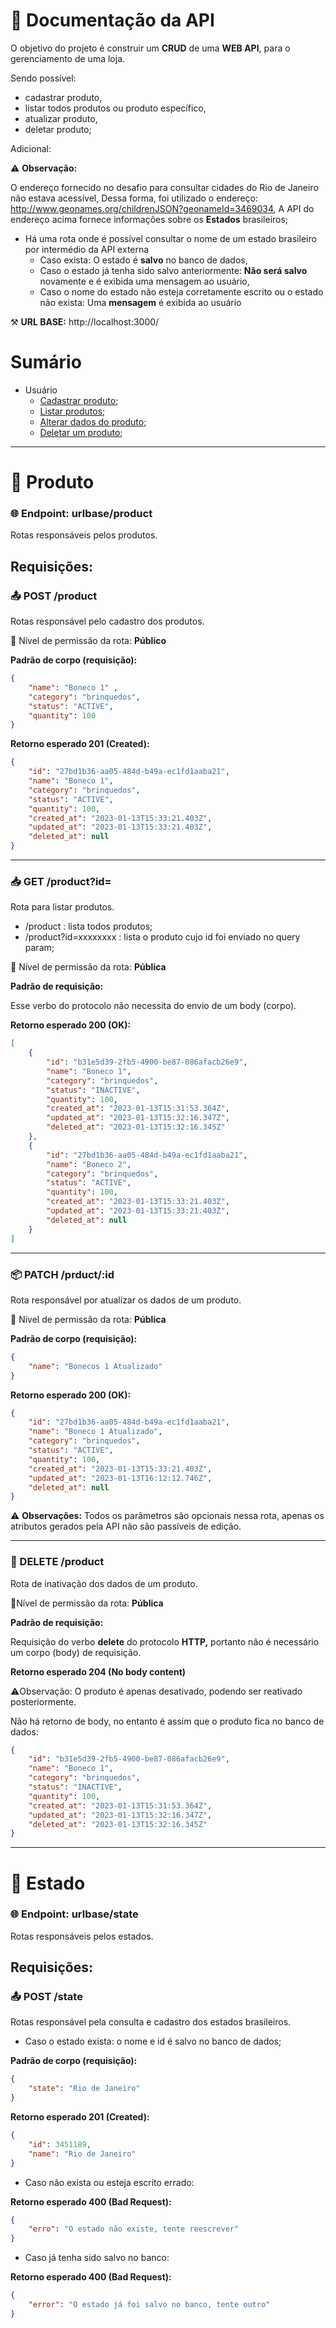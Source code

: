 # 📄 Documentação da API

O objetivo do projeto é construir um **CRUD** de uma **WEB API**, para o
gerenciamento de uma loja.

Sendo possível:
- cadastrar produto,
- listar todos produtos ou produto específico,
- atualizar produto,
- deletar produto;

Adicional: 

⚠️ **Observação:**

O endereço fornecido no desafio para consultar cidades do Rio de Janeiro não estava acessível,
Dessa forma, foi utilizado o endereço: http://www.geonames.org/childrenJSON?geonameId=3469034,
A API do endereço acima fornece informações sobre os **Estados** brasileiros; 


- Há uma rota onde é possível consultar o nome de um estado brasileiro por intermédio da API externa
  - Caso exista: O estado é **salvo** no banco de dados,
  - Caso o estado já tenha sido salvo anteriormente: **Não será salvo** novamente e é exibida uma mensagem ao usuário,
  - Caso o nome do estado não esteja corretamente escrito ou o estado não exista: Uma **mensagem** é exibida ao usuário
  
  

⚒️ **URL BASE:** http://localhost:3000/

# Sumário

- Usuário
  - [Cadastrar produto](#📤-post-user);
  - [Listar produtos](#📥-get-user);
  - [Alterar dados do produto](#📦-patch-user);
  - [Deletar um produto](#💽-delete-user);
---
# 👤 Produto

### 🌐 Endpoint: urlbase/product

Rotas responsáveis pelos produtos.

## Requisições:

### 📤 POST /product

Rotas responsável pelo cadastro dos produtos.

🔐 Nível de permissão da rota: **Público**

**Padrão de corpo (requisição):**

```json
{
    "name": "Boneco 1" ,
    "category": "brinquedos",
    "status": "ACTIVE",
    "quantity": 100
}
```

**Retorno esperado 201 (Created):**

```json
{
    "id": "27bd1b36-aa05-484d-b49a-ec1fd1aaba21",
    "name": "Boneco 1",
    "category": "brinquedos",
    "status": "ACTIVE",
    "quantity": 100,
    "created_at": "2023-01-13T15:33:21.403Z",
    "updated_at": "2023-01-13T15:33:21.403Z",
    "deleted_at": null
}
```
---
### 📥 GET /product?id=

Rota para listar produtos.
- /product : lista todos produtos;
- /product?id=xxxxxxxx : lista o produto cujo id foi enviado no query param;

🔐 Nível de permissão da rota: **Pública**

**Padrão de requisição:**

Esse verbo do protocolo não necessita do envio de um body (corpo).

**Retorno esperado 200 (OK):**

```json
[
    {
        "id": "b31e5d39-2fb5-4900-be87-086afacb26e9",
        "name": "Boneco 1",
        "category": "brinquedos",
        "status": "INACTIVE",
        "quantity": 100,
        "created_at": "2023-01-13T15:31:53.364Z",
        "updated_at": "2023-01-13T15:32:16.347Z",
        "deleted_at": "2023-01-13T15:32:16.345Z"
    },
    {
        "id": "27bd1b36-aa05-484d-b49a-ec1fd1aaba21",
        "name": "Boneco 2",
        "category": "brinquedos",
        "status": "ACTIVE",
        "quantity": 100,
        "created_at": "2023-01-13T15:33:21.403Z",
        "updated_at": "2023-01-13T15:33:21.403Z",
        "deleted_at": null
    }
]
```
---

### 📦 PATCH /prduct/:id

Rota responsável por atualizar os dados de um produto.

🔐 Nível de permissão da rota: **Pública**

**Padrão de corpo (requisição):**

```json
{
    "name": "Bonecos 1 Atualizado" 
}
```

**Retorno esperado 200 (OK):**

```json
{
    "id": "27bd1b36-aa05-484d-b49a-ec1fd1aaba21",
    "name": "Boneco 1 Atualizado",
    "category": "brinquedos",
    "status": "ACTIVE",
    "quantity": 100,
    "created_at": "2023-01-13T15:33:21.403Z",
    "updated_at": "2023-01-13T16:12:12.746Z",
    "deleted_at": null
}
```

⚠️ **Observações:** Todos os parâmetros são opcionais nessa rota, apenas os atributos gerados pela API não são passíveis de edição.

---
### 💽 DELETE /product

Rota de inativação dos dados de um produto.

🔐Nível de permissão da rota: **Pública**

**Padrão de requisição:**

Requisição do verbo **delete** do protocolo **HTTP,** portanto não é necessário um corpo (body) de requisição.

**Retorno esperado 204 (No body content)**

⚠️Observação: O produto é apenas desativado, podendo ser reativado posteriormente.

Não há retorno de body, no entanto é assim que o produto fica no banco de dados:
```json
{
    "id": "b31e5d39-2fb5-4900-be87-086afacb26e9",
    "name": "Boneco 1",
    "category": "brinquedos",
    "status": "INACTIVE",
    "quantity": 100,
    "created_at": "2023-01-13T15:31:53.364Z",
    "updated_at": "2023-01-13T15:32:16.347Z",
    "deleted_at": "2023-01-13T15:32:16.345Z"
}
```

---

# 👤 Estado

### 🌐 Endpoint: urlbase/state

Rotas responsáveis pelos estados.

## Requisições:

### 📤 POST /state

Rotas responsável pela consulta e cadastro dos estados brasileiros.
- Caso o estado exista: o nome e id é salvo no banco de dados;

**Padrão de corpo (requisição):**

```json
{
	"state": "Rio de Janeiro"
}
```

**Retorno esperado 201 (Created):**

```json
{
	"id": 3451189,
	"name": "Rio de Janeiro"
}
```
- Caso não exista ou esteja escrito errado:
  
**Retorno esperado 400 (Bad Request):**
```json
{
    "erro": "O estado não existe, tente reescrever"
}
```
- Caso já tenha sido salvo no banco:
  
**Retorno esperado 400 (Bad Request):**
```json
{
    "error": "O estado já foi salvo no banco, tente outro"
}
```
